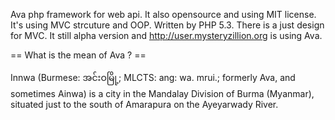Ava php framework for web api. It also opensource and using MIT license. It's using MVC strcuture and OOP. Written by PHP 5.3. There is a just design for MVC. It still alpha version and http://user.mysteryzillion.org is using Ava.

== What is the mean of Ava ? ==

Innwa (Burmese: အင်းဝမြို့; MLCTS: ang: wa. mrui.; formerly Ava, and sometimes Ainwa) is a city in the Mandalay Division of Burma (Myanmar), situated just to the south of Amarapura on the Ayeyarwady River.